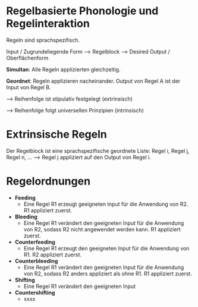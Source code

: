 # Regelbasierte Phonologie und Regelinteraktion

Regeln sind sprachspezifisch. 

Input / Zugrundeliegende Form --> Regelblock --> Desired Output / Oberflächenform

**Simultan**: Alle Regeln applizierten gleichzeitig.

**Geordnet**: Regeln applizieren nacheinander. Output von Regel A ist der Input von Regel B.

--> Reihenfolge ist stipulativ festgelegt (extrinsisch)

--> Reihenfolge folgt universellen Prinzipien (intrinsisch)

# Extrinsische Regeln 

Der Regelblock ist eine sprachspezifische geordnete Liste: Regel i, Regel j, Regel n, ... --> Regel j appliziert auf den Output von Regel i.

# Regelordnungen
* **Feeding**
  * Eine Regel R1 erzeugt geeigneten Input für die Anwendung von R2. R1 appliziert zuerst.
* **Bleeding**
  * Eine Regel R1 verändert den geeigneten Input für die Anwendung von R2, sodass R2 nicht angewendet werden kann. R1 appliziert zuerst.
* **Counterfeeding**
  * Eine Regel R1 erzeugt den geeigneten Input für die Anwendung von R1. R2 appliziert zuerst.
* **Counterbleeding**
  * Eine Regel R1 verändert den geeigneten Input für die Anwendung von R2, sodass R2 anders appliziert als ohne R1. R1 appliziert zuerst.
* **Shifting**
  * Eine Regel R1 verändert den geeigneten Input 
* **Countershifting**
  * xxxx
